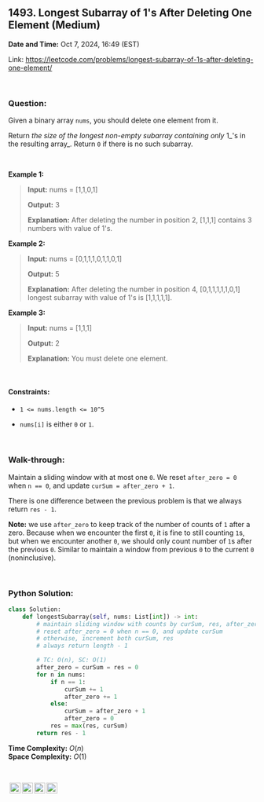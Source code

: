 ## 1493. Longest Subarray of 1's After Deleting One Element (Medium)
**Date and Time:** Oct 7, 2024, 16:49 (EST)

Link: https://leetcode.com/problems/longest-subarray-of-1s-after-deleting-one-element/

<br>

### Question:
Given a binary array `nums`, you should delete one element from it.

Return _the size of the longest non-empty subarray containing only_ 1_'s in the resulting array_. Return `0` if there is no such subarray.

<br>

**Example 1:**
> **Input:** nums = [1,1,0,1]
> 
> **Output:** 3
>
> **Explanation:** After deleting the number in position 2, [1,1,1] contains 3 numbers with value of 1's.

**Example 2:**
> **Input:** nums = [0,1,1,1,0,1,1,0,1]
> 
> **Output:** 5
>
> **Explanation:** After deleting the number in position 4, [0,1,1,1,1,1,0,1] longest subarray with value of 1's is [1,1,1,1,1].

**Example 3:**
> **Input:** nums = [1,1,1]
> 
> **Output:** 2
>
> **Explanation:** You must delete one element.

<br>

#### Constraints:
* `1 <= nums.length <= 10^5`

* `nums[i]` is either `0` or `1`.

<br>

### Walk-through: 
Maintain a sliding window with at most one `0`. We reset `after_zero = 0` when `n == 0`, and update `curSum = after_zero + 1`.

There is one difference between the previous problem is that we always return `res - 1`.

**Note:** we use `after_zero` to keep track of the number of counts of `1` after a zero. Because when we encounter the first `0`, it is fine to still counting `1`s, but when we encounter another `0`, we should only count number of `1`s after the previous `0`. Similar to maintain a window from previous `0` to the current `0` (noninclusive).

<br>

### Python Solution:
```python
class Solution:
    def longestSubarray(self, nums: List[int]) -> int:
        # maintain sliding window with counts by curSum, res, after_zero
        # reset after_zero = 0 when n == 0, and update curSum
        # otherwise, increment both curSum, res
        # always return length - 1

        # TC: O(n), SC: O(1)
        after_zero = curSum = res = 0
        for n in nums:
            if n == 1:
                curSum += 1
                after_zero += 1
            else:
                curSum = after_zero + 1
                after_zero = 0
            res = max(res, curSum)
        return res - 1
```
**Time Complexity:** $O(n)$ <br>
**Space Complexity:** $O(1)$

<br>

<img style="height:22px!important;margin-left:3px;vertical-align:text-bottom;" src="https://mirrors.creativecommons.org/presskit/icons/cc.svg?ref=chooser-v1" alt="CC BY-NC-SA" title="CC BY-NC-SA"><img style="height:22px!important;margin-left:3px;vertical-align:text-bottom;" src="https://mirrors.creativecommons.org/presskit/icons/by.svg?ref=chooser-v1" alt="BY: credit must be given to the creator" title="BY: credit must be given to the creator"><img style="height:22px!important;margin-left:3px;vertical-align:text-bottom;" src="https://mirrors.creativecommons.org/presskit/icons/nc.svg?ref=chooser-v1" alt="NC: Only noncommercial uses of the work are permitted" title="NC: Only noncommercial uses of the work are permitted"><img style="height:22px!important;margin-left:3px;vertical-align:text-bottom;" src="https://mirrors.creativecommons.org/presskit/icons/sa.svg?ref=chooser-v1" alt="SA: Adaptations must be shared under the same terms" title="SA: Adaptations must be shared under the same terms">